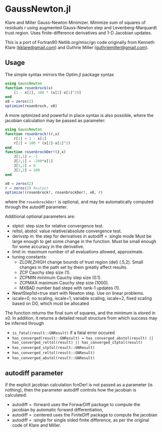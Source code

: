 # GaussNewton.jl
Klare and Miller Gauss-Newton Minimizer. Minimize sum of squares of residuals r using augmented Gauss-Newton step and Levenberg-Marquardt trust region.  Uses finite-difference derivatives and 1-D Jacobian updates.

This is a port of Fortran90 Netlib.org/misc/gn code originally from Kenneth Klare (kklare@gmail.com) and Guthrie Miller (guthriemiller@gmail.com).

## Usage

The simple syntax mirrors the Optim.jl package syntax

```julia
using GaussNewton
function rosenbrock(x)
	[1 - x[1], 100 * (x[2]-x[1]^2)]
end
x0 = zeros(2)
optimize(rosenbrock, x0)
```

A more optimized and powerful in place syntax is also possible, where the jacobian calculation may be passed as parameter:

```julia
using GaussNewton
function rosenbrock!(r,x)
	r[1] = 1 - x[1]
    r[2] = 100 * (x[2]-x[1]^2)
end
function rosenbrockDer!(J,x)
	J[1,1] = -1
    J[2,1] = -200*x[1]
    J[1,2] = 0
    J[2,2] = 100
end

x0 = zeros(2)
r = zeros(2) #output
optimize!(rosenbrock!, rosenbrockDer!, x0, r)
```
where the `rosenbrockDer!` is optional, and may be automatically computed through the autodiff parameter.

Additional optional parameters are:

 * stptol: step size for relative convergence test.
 * reltol, abstol: value relative/absolute convergence test.
 * derivstp in: the step for derivatives in autodiff = :single mode   Must be large enough to get some change in the function.    Must be small enough for some accuracy in the derivative.
 * limit  in: maximum number of all evaluations allowed, approximate.
 * tuning constants:
    -    ZLOW,ZHIGH change bounds of trust region (del) (.5,2).  Small changes in the path set by them greatly affect results.
    -    ZCP Cauchy step size (1).
    -    ZCPMIN minimum Cauchy step size (0.1).
    -    ZCPMAX maximum Cauchy step size (1000).
    -    MXBAD number bad steps with rank-1 updates (1).
* NewtStep1st=true start with Newton step. Use on linear problems.
* iscale=0, no scaling, iscale=1, variable scaling, iscale=2, fixed scaling based on D0, which must be allocated

The function returns the final sum of squares, and the minimum is stored in x0. In addition, it returns a detailed result structure from which success may be inferred through 

* `is_fatal(result::GNResult)` if a fatal error occured
* `has_converged(result::GNResult) = has_converged_abstol(result) || has_converged_reltol(result) || has_converged_stptol(result)`
* `has_converged_stptol(result::GNResult)`
* `has_converged_reltol(result::GNResult)`
* `has_converged_abstol(result::GNResult)`


## autodiff parameter

if the explicit jacobian calculation fcnDer! is not passed as a parameter (is nothing), then the parameter autodiff controls how the jacobian is calculated:

* autodiff = :forward uses the ForwarDiff package to compute the jacobian by automatic forward differentiation, 
* autodiff = :centered uses the FiniteDiff package to compute the jacobian
* autodiff = :single for single sided finite difference, as per the original code of Klare and Miller.

